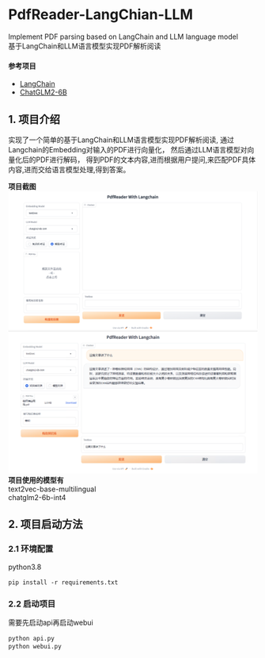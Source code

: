 # PdfReader-LangChian-LLM
Implement PDF parsing based on LangChain and LLM language model  
基于LangChain和LLM语言模型实现PDF解析阅读  
#### 参考项目
- [LangChain](https://github.com/langchain-ai/langchain)
- [ChatGLM2-6B](https://github.com/THUDM/ChatGLM2-6B)
## 1. 项目介绍
实现了一个简单的基于LangChain和LLM语言模型实现PDF解析阅读, 通过Langchain的Embedding对输入的PDF进行向量化，
然后通过LLM语言模型对向量化后的PDF进行解码， 得到PDF的文本内容,进而根据用户提问,来匹配PDF具体内容,进而交给语言模型处理,得到答案。  

__项目截图__
![项目截图01](./example_image/img01.png)
![项目截图02](./example_image/img02.png)
__项目使用的模型有__  
text2vec-base-multilingual  
chatglm2-6b-int4

## 2. 项目启动方法
### 2.1 环境配置
python3.8

    pip install -r requirements.txt
### 2.2 启动项目
需要先启动api再启动webui

    python api.py
    python webui.py

